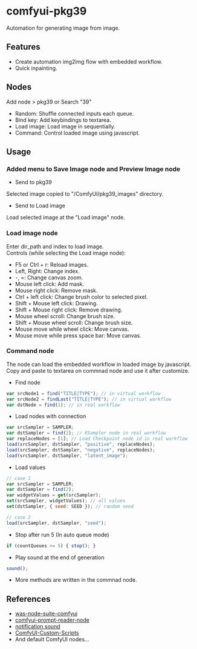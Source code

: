 # comfyui-pkg39

Automation for generating image from image.  

## Features

- Create automation img2img flow with embedded workflow.  
- Quick inpainting.  

## Nodes  
Add node > pkg39 or Search "39"  

- Random: Shuffle connected inputs each queue.  
- Bind key: Add keybindings to textarea.  
- Load image: Load image in sequentially.
- Command: Control loaded image using javascript.   

## Usage

### Added menu to Save Image node and Preview Image node  
- Send to pkg39  

Selected image copied to "/ComfyUI/pkg39_images" directory.  

- Send to Load image  

Load selected image at the "Load image" node.  

### Load image node  
Enter dir_path and index to load image.  
Controls \(while selecting the Load image node\):  
- F5 or Ctrl + r: Reload images.  
- Left, Right: Change index.  
- -, =: Change canvas zoom.  
- Mouse left click: Add mask.  
- Mouse right click: Remove mask.  
- Ctrl + left click: Change brush color to selected pixel.  
- Shift + Mouse left click: Drawing.  
- Shift + Mouse right click: Remove drawing.  
- Mouse wheel scroll: Change brush size.  
- Shift + Mouse wheel scroll: Change brush size.  
- Mouse move while wheel click: Move canvas.  
- Mouse move while press space bar: Move canvas.  

### Command node  
The node can load the embedded workflow in loaded image by javascript.  
Copy and paste to textarea on commnad node and use it after customize.  

- Find node
```js
var srcNode1 = find("TITLE|TYPE"); // in virtual workflow
var srcNode2 = findLast("TITLE|TYPE"); // in virtual workflow
var dstNode = find(1); // in real workflow
```

- Load nodes with connection  
```js
var srcSampler = SAMPLER;
var dstSampler = find(2); // KSampler node in real workflow
var replaceNodes = [1]; // Load Checkpoint node id in real workflow
load(srcSampler, dstSampler, "positive", replaceNodes);
load(srcSampler, dstSampler, "negative", replaceNodes);
load(srcSampler, dstSampler, "latent_image");
```

- Load values  
```js
// case 1
var srcSampler = SAMPLER;
var dstSampler = find(2);
var widgetValues = get(srcSampler);
set(srcSampler, widgetValues); // all values
set(dstSampler, { seed: SEED }); // random seed

// case 2
load(srcSampler, dstSampler, "seed");
```

- Stop after run 5 (In auto queue mode)  
```js
if (countQueues >= 5) { stop(); }
```

- Play sound at the end of generation
```js
sound();
```

- More methods are written in the commnad node.  

## References

- [was-node-suite-comfyui](https://github.com/WASasquatch/was-node-suite-comfyui)
- [comfyui-prompt-reader-node](https://github.com/receyuki/comfyui-prompt-reader-node)
- [notification sound](https://pixabay.com/sound-effects/duck-quack-112941/)
- [ComfyUI-Custom-Scripts](https://github.com/pythongosssss/ComfyUI-Custom-Scripts)
- And default ComfyUI nodes...